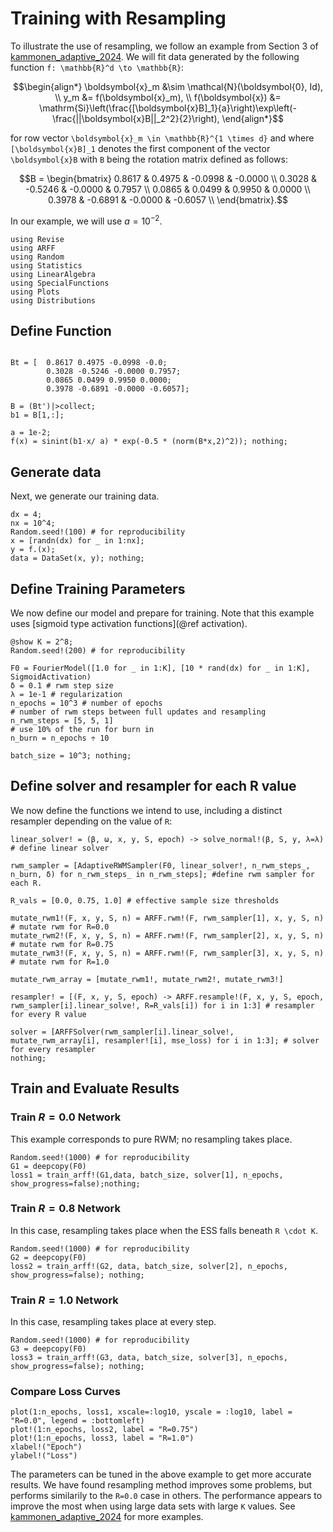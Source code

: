 # Training with Resampling
To illustrate the use of resampling, we follow an example from Section 3 of 
[kammonen_adaptive_2024](@cite).  We will fit data generated by the following
function ``f: \mathbb{R}^d \to \mathbb{R}``:
```math
\begin{align*}
    \boldsymbol{x}_m &\sim \mathcal{N}(\boldsymbol{0}, Id), \\
    y_m &= f(\boldsymbol{x}_m), \\
    f(\boldsymbol{x}) &= \mathrm{Si}\left(\frac{[\boldsymbol{x}B]_1}{a}\right)\exp\left(-\frac{||\boldsymbol{x}B||_2^2}{2}\right),
\end{align*}
```
for row vector ``\boldsymbol{x}_m \in \mathbb{R}^{1 \times d}`` and where
``[\boldsymbol{x}B]_1`` denotes the first component of the vector
``\boldsymbol{x}B`` with ``B`` being the rotation matrix defined as follows:
```math
B = \begin{bmatrix}
0.8617 & 0.4975 & -0.0998 & -0.0000 \\
0.3028 & -0.5246 & -0.0000 & 0.7957 \\
0.0865 & 0.0499 & 0.9950 & 0.0000 \\
0.3978 & -0.6891 & -0.0000 & -0.6057 \\
\end{bmatrix}.
```
In our example, we will use $a = 10^{-2}$.

```@setup ex4
using Revise
using ARFF
using Random
using Statistics
using LinearAlgebra
using SpecialFunctions
using Plots
using Distributions
```

## Define Function
```@example ex4

Bt = [  0.8617 0.4975 -0.0998 -0.0;
        0.3028 -0.5246 -0.0000 0.7957;
        0.0865 0.0499 0.9950 0.0000;
        0.3978 -0.6891 -0.0000 -0.6057];

B = (Bt')|>collect;
b1 = B[1,:];

a = 1e-2;
f(x) = sinint(b1⋅x/ a) * exp(-0.5 * (norm(B*x,2)^2)); nothing;
```

## Generate data
Next, we generate our training data.
```@example ex4
dx = 4;
nx = 10^4;
Random.seed!(100) # for reproducibility
x = [randn(dx) for _ in 1:nx];
y = f.(x);
data = DataSet(x, y); nothing;
```

## Define Training Parameters
We now define our model and prepare for training.  Note that this example uses [sigmoid type activation functions](@ref activation).
```@example ex4
@show K = 2^8;
Random.seed!(200) # for reproducibility

F0 = FourierModel([1.0 for _ in 1:K], [10 * rand(dx) for _ in 1:K], SigmoidActivation)
δ = 0.1 # rwm step size
λ = 1e-1 # regularization
n_epochs = 10^3 # number of epochs
# number of rwm steps between full updates and resampling
n_rwm_steps = [5, 5, 1] 
# use 10% of the run for burn in
n_burn = n_epochs ÷ 10 

batch_size = 10^3; nothing;
```

## Define solver and resampler for each R value
We now define the functions we intend to use, including a distinct resampler
depending on the value of `R`:
```@example ex4
linear_solver! = (β, ω, x, y, S, epoch) -> solve_normal!(β, S, y, λ=λ) # define linear solver

rwm_sampler = [AdaptiveRWMSampler(F0, linear_solver!, n_rwm_steps_, n_burn, δ) for n_rwm_steps_ in n_rwm_steps]; #define rwm sampler for each R.

R_vals = [0.0, 0.75, 1.0] # effective sample size thresholds

mutate_rwm1!(F, x, y, S, n) = ARFF.rwm!(F, rwm_sampler[1], x, y, S, n) # mutate rwm for R=0.0
mutate_rwm2!(F, x, y, S, n) = ARFF.rwm!(F, rwm_sampler[2], x, y, S, n) # mutate rwm for R=0.75
mutate_rwm3!(F, x, y, S, n) = ARFF.rwm!(F, rwm_sampler[3], x, y, S, n) # mutate rwm for R=1.0

mutate_rwm_array = [mutate_rwm1!, mutate_rwm2!, mutate_rwm3!]

resampler! = [(F, x, y, S, epoch) -> ARFF.resample!(F, x, y, S, epoch, rwm_sampler[i].linear_solve!, R=R_vals[i]) for i in 1:3] # resampler for every R value

solver = [ARFFSolver(rwm_sampler[i].linear_solve!, mutate_rwm_array[i], resampler![i], mse_loss) for i in 1:3]; # solver for every resampler 
nothing;
```
## Train and Evaluate Results

### Train $R=0.0$ Network
This example corresponds to pure RWM; no resampling takes place.
```@example ex4
Random.seed!(1000) # for reproducibility
G1 = deepcopy(F0)
loss1 = train_arff!(G1,data, batch_size, solver[1], n_epochs, show_progress=false);nothing;
```

### Train $R=0.8$ Network
In this case, resampling takes place when the ESS falls beneath ``R \cdot K``.
```@example ex4
Random.seed!(1000) # for reproducibility
G2 = deepcopy(F0)
loss2 = train_arff!(G2, data, batch_size, solver[2], n_epochs, show_progress=false); nothing;
```

### Train $R=1.0$ Network
In this case, resampling takes place at every step.
```@example ex4
Random.seed!(1000) # for reproducibility
G3 = deepcopy(F0)
loss3 = train_arff!(G3, data, batch_size, solver[3], n_epochs, show_progress=false); nothing;
```

### Compare Loss Curves
```@example ex4
plot(1:n_epochs, loss1, xscale=:log10, yscale = :log10, label = "R=0.0", legend = :bottomleft)
plot!(1:n_epochs, loss2, label = "R=0.75")
plot!(1:n_epochs, loss3, label = "R=1.0")
xlabel!("Epoch")
ylabel!("Loss")
```
The parameters can be tuned in the above example to get more accurate results.
We have found resampling method improves some problems, but performs similarily
to the ``R=0.0`` case in others. The performance appears to improve the most
when using large data sets with large ``K`` values.  See
[kammonen_adaptive_2024](@cite) for more examples.

